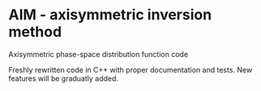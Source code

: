 # AIM - axisymmetric inversion method
Axisymmetric phase-space distribution function code

Freshly rewritten code in C++ with proper documentation and tests. New features will be graduatly added.
